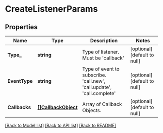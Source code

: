 # CreateListenerParams

## Properties
Name | Type | Description | Notes
------------ | ------------- | ------------- | -------------
**Type_** | **string** | Type of listener. Must be &#39;callback&#39; | [optional] [default to null]
**EventType** | **string** | Type of event to subscribe. &#39;call.new&#39;, &#39;call.update&#39;, &#39;call.complete&#39; | [optional] [default to null]
**Callbacks** | [**[]CallbackObject**](CallbackObject.md) | Array of Callback Objects. | [optional] [default to null]

[[Back to Model list]](../README.md#documentation-for-models) [[Back to API list]](../README.md#documentation-for-api-endpoints) [[Back to README]](../README.md)


